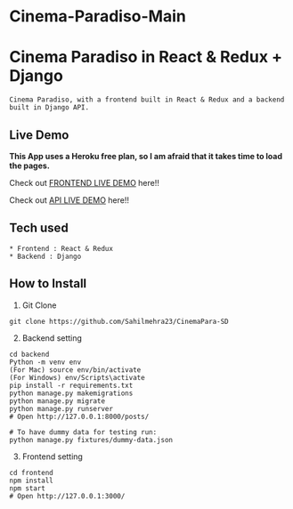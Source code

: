 # Cinema-Paradiso-Main
# Cinema Paradiso in React & Redux + Django

```
Cinema Paradiso, with a frontend built in React & Redux and a backend built in Django API.
```

## Live Demo

**This App uses a Heroku free plan, so I am afraid that it takes time to load the pages.**

Check out [FRONTEND LIVE DEMO](https://cinema-front-end.kbrantley30.repl.co/) here!!

Check out [API LIVE DEMO](https://Cinema-paradiso-Backend.kbrantley30.repl.co) here!!

## Tech used

```
* Frontend : React & Redux
* Backend : Django
```

## How to Install

1. Git Clone

```
git clone https://github.com/Sahilmehra23/CinemaPara-SD
```

2. Backend setting

```
cd backend
Python -m venv env
(For Mac) source env/bin/activate
(For Windows) env/Scripts\activate
pip install -r requirements.txt
python manage.py makemigrations
python manage.py migrate
python manage.py runserver
# Open http://127.0.0.1:8000/posts/

# To have dummy data for testing run:
python manage.py fixtures/dummy-data.json
```

3. Frontend setting

```
cd frontend
npm install
npm start
# Open http://127.0.0.1:3000/
```
